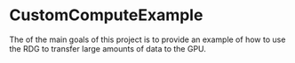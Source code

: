 # CustomComputeExample  
The of the main goals of this project is to provide an example of how to use the RDG to transfer large amounts of data to the GPU.
